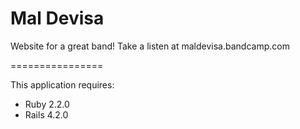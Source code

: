 Mal Devisa
================

Website for a great band!
Take a listen at maldevisa.bandcamp.com

================

This application requires:

- Ruby 2.2.0
- Rails 4.2.0
